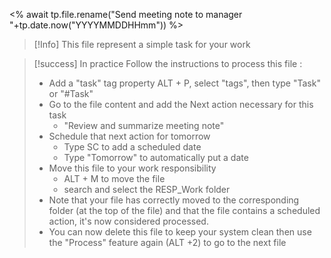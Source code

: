 <% await tp.file.rename("Send meeting note to manager "+tp.date.now("YYYYMMDDHHmm")) %>

> [!Info]
> This file represent a simple task for your work

> [!success] In practice
> Follow the instructions to process this file : 
> - Add a "task" tag property ALT + P, select "tags", then type "Task" or "#Task" 
> - Go to the file content and add the Next action necessary for this task 
> 	- "Review and summarize meeting note"
> - Schedule that next action for tomorrow 
> 	- Type SC to add a scheduled date
> 	- Type "Tomorrow" to automatically put a date
> - Move this file to your work responsibility 
> 	- ALT + M to move the file
> 	- search and select the  RESP_Work folder
> - Note that your file has correctly moved to the corresponding folder (at the top of the file) and that the file contains a scheduled action, it's now considered processed. 
> - You can now  delete this file to keep your system clean then use the "Process" feature again (ALT +2) to go to the next file




